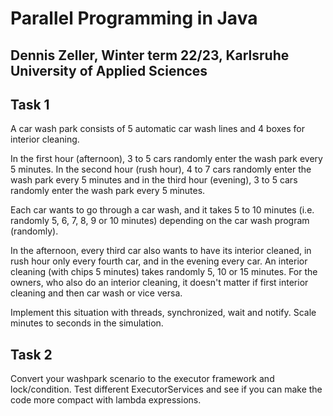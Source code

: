 # Parallel Programming in Java
## Dennis Zeller, Winter term 22/23, Karlsruhe University of Applied Sciences

## Task 1

A car wash park consists of 5 automatic car wash lines and 4 boxes for interior cleaning. 

In the first hour (afternoon), 3 to 5 cars randomly enter the wash park every 5 minutes. 
In the second hour (rush hour), 4 to 7 cars randomly enter the wash park every 5 minutes and in the third hour (evening), 3 to 5 cars randomly enter the wash park every 5 minutes. 

Each car wants to go through a car wash, and it takes 5 to 10 minutes (i.e. randomly 5, 6, 7, 8, 9 or 10 minutes) depending on the car wash program (randomly). 

In the afternoon, every third car also wants to have its interior cleaned, in rush hour only every fourth car, and in the evening every car. An interior cleaning (with chips 5 minutes) takes randomly 5, 10 or 15 minutes. For the owners, who also do an interior cleaning, it doesn't matter if first interior cleaning and then car wash or vice versa.

Implement this situation with threads, synchronized, wait and notify. Scale minutes to seconds in the simulation.

## Task 2

Convert your washpark scenario to the executor framework and lock/condition. Test different ExecutorServices and see if you can make the code more compact with lambda expressions.
